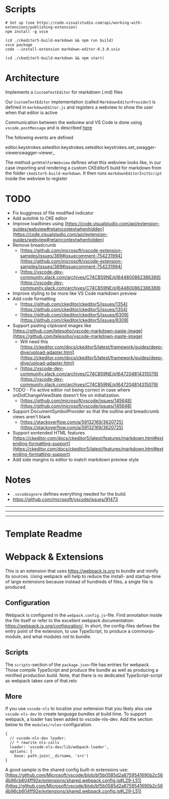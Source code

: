 # Scripts

```
# Set up (see https://code.visualstudio.com/api/working-with-extensions/publishing-extension)
npm install -g vsce

(cd ./ckeditor5-build-markdown && npm run build)
vsce package
code --install-extension markdown-editor-0.3.0.vsix

(cd ./ckeditor5-build-markdown && npm start)
```

# Architecture

Implements a `CustomTextEditor` for markdown (.md) files

Our `CustomTextEditor` implementation (called `MarkdownEditorProvider`) is defined in `markdownEditor.js` and registers a webview to show the user when that editor is active

Communication between the webview and VS Code is done using `vscode.postMessage` and is described [here](https://code.visualstudio.com/api/extension-guides/custom-editors#custom-text-editor)

The following events are defined

editor.keystrokes.seteditor.keystrokes.seteditor.keystrokes.set\_swagger-viewerswagger-viewer\_

The method `getHtmlForWebview` defines what this webview looks like, in our case importing and rendering a custom CKEditor5 build for markdown from the folder `ckeditor5-build-markdown`. It then runs `markdownEditorInitScript` inside the webview to register

# TODO

*   Fix bugginess of file modified indicator
*   Add autolink to CKE editor
*   Improve loadtimes using [https://code.visualstudio.com/api/extension-guides/webview#retaincontextwhenhidden](https://code.visualstudio.com/api/extension-guides/webview#retaincontextwhenhidden)
*   Remove breadcrumb
    *   [https://github.com/microsoft/vscode-extension-samples/issues/369#issuecomment-754231994](https://github.com/microsoft/vscode-extension-samples/issues/369#issuecomment-754231994)
    *   [https://vscode-dev-community.slack.com/archives/C74CB59NE/p1644800862386389](https://vscode-dev-community.slack.com/archives/C74CB59NE/p1644800862386389)
*   Improve styling to be more like VS Code markdown preview
*   Add code formatting
    *   [https://github.com/ckeditor/ckeditor5/issues/1354](https://github.com/ckeditor/ckeditor5/issues/1354)
    *   [https://github.com/ckeditor/ckeditor5/issues/6309](https://github.com/ckeditor/ckeditor5/issues/6309)
*   Support pasting clipboard images like [https://github.com/telesoho/vscode-markdown-paste-image](https://github.com/telesoho/vscode-markdown-paste-image)
    *   Will need this [https://ckeditor.com/docs/ckeditor5/latest/framework/guides/deep-dive/upload-adapter.html](https://ckeditor.com/docs/ckeditor5/latest/framework/guides/deep-dive/upload-adapter.html)
    *   [https://vscode-dev-community.slack.com/archives/C74CB59NE/p1647204814315079](https://vscode-dev-community.slack.com/archives/C74CB59NE/p1647204814315079)
*   TODO - Fix active editor not being correct in case where onDidChangeViewState doesn't fire on initialization.
    *   [https://github.com/microsoft/vscode/issues/145648](https://github.com/microsoft/vscode/issues/145648)
*   Support DocumentSymbolProvider so that the outline and breadcrumb views aren't blank
    *   [https://stackoverflow.com/a/59132169/3620725](https://stackoverflow.com/a/59132169/3620725)
*   Support exntended HTML features [https://ckeditor.com/docs/ckeditor5/latest/features/markdown.html#extending-formatting-support](https://ckeditor.com/docs/ckeditor5/latest/features/markdown.html#extending-formatting-support)
*   Add side margins to editor to match markdown preview style

# Notes

*   `.vscodeignore` defines everything needed for the build.
*   https://github.com/microsoft/vscode/issues/91473

---

---

---

# Template Readme

# Webpack & Extensions

This is an extension that uses https://webpack.js.org to bundle and minify its sources. Using webpack will help to reduce the install- and startup-time of large extensions because instead of hundreds of files, a single file is produced.

## Configuration

Webpack is configured in the `webpack.config.js`\-file. Find annotation inside the file itself or refer to the excellent webpack documentation: https://webpack.js.org/configuration/. In short, the config-files defines the entry point of the extension, to use TypeScript, to produce a commonjs-module, and what modules not to bundle.

## Scripts

The `scripts`\-section of the `package.json`\-file has entries for webpack. Those compile TypeScript and produce the bundle as well as producing a minified production build. Note, that there is no dedicated TypeScript-script as webpack takes care of that.relo

## More

If you use `vscode-nls` to localize your extension that you likely also use `vscode-nls-dev` to create language bundles at build time. To support webpack, a loader has been added to vscode-nls-dev. Add the section below to the `modules/rules`\-configuration.

```
{
  // vscode-nls-dev loader:
  // * rewrite nls-calls
  loader: 'vscode-nls-dev/lib/webpack-loader',
  options: {
    base: path.join(__dirname, 'src')
}
```

A good sample is the shared config built-in extensions use: [https://github.com/Microsoft/vscode/blob/bf5b0585d2a8759541690b2c564b96cb604ff92e/extensions/shared.webpack.config.js#L29-L51](https://github.com/Microsoft/vscode/blob/bf5b0585d2a8759541690b2c564b96cb604ff92e/extensions/shared.webpack.config.js#L29-L51)